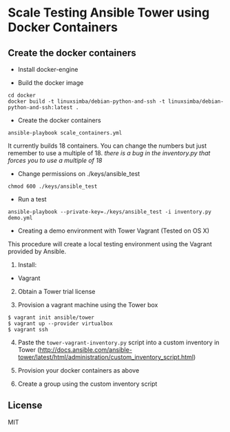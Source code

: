 # Scale Testing Ansible Tower using Docker Containers


## Create the docker containers

* Install docker-engine

* Build the docker image

```
cd docker
docker build -t linuxsimba/debian-python-and-ssh -t linuxsimba/debian-python-and-ssh:latest .

```

* Create the docker containers

```
ansible-playbook scale_containers.yml
```

It currently builds 18 containers. You can change the numbers
but just remember to use a multiple of 18.  _there is a bug in the inventory.py that forces you to use a multiple of 18_

* Change permissions on ./keys/ansible_test

```
chmod 600 ./keys/ansible_test
```

* Run a test

```
ansible-playbook --private-key=./keys/ansible_test -i inventory.py demo.yml

```

* Creating a demo environment with Tower Vagrant (Tested on OS X)

This procedure will create a local testing environment using the Vagrant provided by Ansible.

1. Install:
  * Vagrant

2. Obtain a Tower trial license

3. Provision a vagrant machine using the Tower box

```
$ vagrant init ansible/tower
$ vagrant up --provider virtualbox
$ vagrant ssh
```
4. Paste the `tower-vagrant-inventory.py` script into a custom inventory in Tower
(http://docs.ansible.com/ansible-tower/latest/html/administration/custom_inventory_script.html)

5. Provision your docker containers as above

6. Create a group using the custom inventory script

## License

MIT
